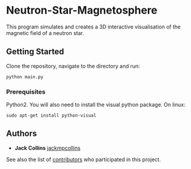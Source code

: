 # Neutron-Star-Magnetosphere

This program simulates and creates a 3D interactive visualisation of the magnetic field of a neutron star.

## Getting Started

Clone the repository, navigate to the directory and run:
```
python main.py
```

### Prerequisites

Python2. You will also need to install the visual python package.
On linux:
```
sudo apt-get install python-visual
```

## Authors

* **Jack Collins** [jackmpcollins](https://github.com/jackmpcollins)

See also the list of [contributors](https://github.com/Neutron-Star-Magnetosphere/contributors) who participated in this project.